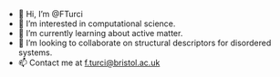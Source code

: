 - 👋 Hi, I’m @FTurci
- 👀 I’m interested in computational science.
- 🌱 I’m currently learning about active matter.
- 💞️ I’m looking to collaborate on structural descriptors for disordered systems.
- 📫 Contact me at f.turci@bristol.ac.uk

<!---
FTurci/FTurci is a ✨ special ✨ repository because its `README.md` (this file) appears on your GitHub profile.
You can click the Preview link to take a look at your changes.
--->
